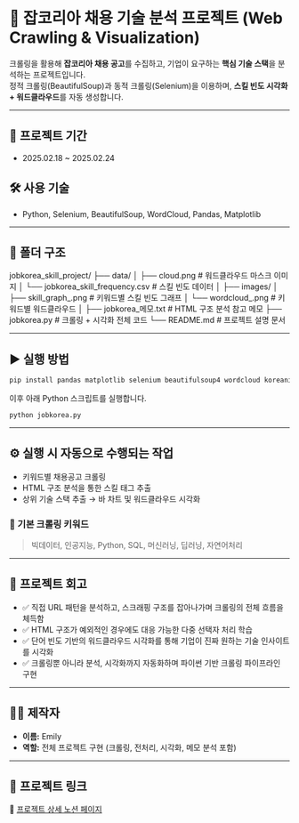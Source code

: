 # 💼 잡코리아 채용 기술 분석 프로젝트 (Web Crawling & Visualization)

크롤링을 활용해 **잡코리아 채용 공고**를 수집하고, 기업이 요구하는 **핵심 기술 스택**을 분석하는 프로젝트입니다.  
정적 크롤링(BeautifulSoup)과 동적 크롤링(Selenium)을 이용하며, **스킬 빈도 시각화 + 워드클라우드**를 자동 생성합니다.

---

## 📅 프로젝트 기간
- 2025.02.18 ~ 2025.02.24

## 🛠️ 사용 기술
- Python, Selenium, BeautifulSoup, WordCloud, Pandas, Matplotlib

---

## 📁 폴더 구조

jobkorea_skill_project/ ├── data/ │ ├── cloud.png # 워드클라우드 마스크 이미지 │ └── jobkorea_skill_frequency.csv # 스킬 빈도 데이터 │ ├── images/ │ ├── skill_graph_.png # 키워드별 스킬 빈도 그래프 │ └── wordcloud_.png # 키워드별 워드클라우드 │ ├── jobkorea_메모.txt # HTML 구조 분석 참고 메모 ├── jobkorea.py # 크롤링 + 시각화 전체 코드 └── README.md # 프로젝트 설명 문서

---

## ▶️ 실행 방법

```bash
pip install pandas matplotlib selenium beautifulsoup4 wordcloud koreanize-matplotlib
```

이후 아래 Python 스크립트를 실행합니다.

```bash
python jobkorea.py
```

---

## ⚙️ 실행 시 자동으로 수행되는 작업

- 키워드별 채용공고 크롤링
- HTML 구조 분석을 통한 스킬 태그 추출
- 상위 기술 스택 추출 → 바 차트 및 워드클라우드 시각화

### 🔑 기본 크롤링 키워드
> 빅데이터, 인공지능, Python, SQL, 머신러닝, 딥러닝, 자연어처리

---

## 💬 프로젝트 회고
- ✅ 직접 URL 패턴을 분석하고, 스크래핑 구조를 잡아나가며 크롤링의 전체 흐름을 체득함
- ✅ HTML 구조가 예외적인 경우에도 대응 가능한 다중 선택자 처리 학습
- ✅ 단어 빈도 기반의 워드클라우드 시각화를 통해 기업이 진짜 원하는 기술 인사이트를 시각화
- ✅ 크롤링뿐 아니라 분석, 시각화까지 자동화하며 파이썬 기반 크롤링 파이프라인 구현

---

## 👩‍💻 제작자

- **이름:** Emily  
- **역할:** 전체 프로젝트 구현 (크롤링, 전처리, 시각화, 메모 분석 포함)

---

## 🔗 프로젝트 링크

🧾 [프로젝트 상세 노션 페이지](https://yeonghyekim.notion.site/1a4e2859370c80b19aecc73ec02be810?pvs=4)  